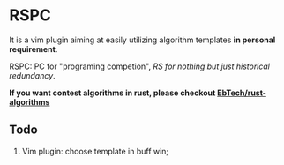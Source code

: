 # RSPC

It is a vim plugin aiming at easily utilizing algorithm templates **in personal
requirement**.

RSPC: PC for "programing competion", *RS for nothing but just historical redundancy*.

**If you want contest algorithms in rust, please checkout [EbTech/rust-algorithms](https://crates.io/crates/contest-algorithms)**

## Todo

1. Vim plugin: choose template in buff win;
